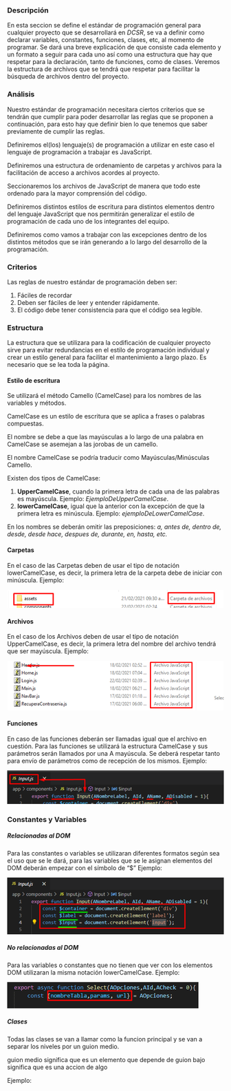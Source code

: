 ### Descripción
En esta seccion se define el estándar de programación general para cualquier proyecto que se desarrollará en *DCSR*, se va a definir como declarar variables, constantes, funciones, clases, etc, al momento de programar. Se dará una breve explicación de que consiste cada elemento y un formato a seguir para cada uno así como una estructura que hay que respetar para la declaración, tanto de funciones, como de clases. Veremos la estructura de archivos que se tendrá que respetar para facilitar la búsqueda de archivos dentro del proyecto.

### Análisis
Nuestro estándar de programación necesitara ciertos criterios que se tendrán que cumplir para poder desarrollar las reglas que se proponen a continuación, para esto hay que definir bien lo que tenemos que saber previamente de cumplir las reglas.

Definiremos el(los) lenguaje(s) de programación a utilizar en este caso el lenguaje de programación a trabajar es JavaScript.

Definiremos una estructura de ordenamiento de carpetas y archivos para la facilitación de acceso a archivos acordes al proyecto.

Seccionaremos los archivos de JavaScript de manera que todo este ordenado para la mayor comprensión del código.

Definiremos distintos estilos de escritura para distintos elementos dentro del lenguaje JavaScript que nos permitirán generalizar el estilo de programación de cada uno de los integrantes del equipo.

Definiremos como vamos a trabajar con las excepciones dentro de los distintos métodos que se irán generando a lo largo del desarrollo de la programación.

### Criterios
Las reglas de nuestro estándar de programación deben ser:
1. Fáciles de recordar
2. Deben ser fáciles de leer y entender rápidamente.
3. El código debe tener consistencia para que el código sea legible.

### Estructura
La estructura que se utilizara para la codificación de cualquier proyecto sirve para evitar redundancias en el estilo de programación individual y crear un estilo general para facilitar el mantenimiento a largo plazo. Es necesario que se lea toda la página.

#### Estilo de escritura
Se utilizará el método Camello (CamelCase) para los nombres de las variables y métodos. 

CamelCase es un estilo de escritura que se aplica a frases o palabras compuestas. 

El nombre se debe a que las mayúsculas a lo largo de una palabra en CamelCase se asemejan a las jorobas de un camello. 

El nombre CamelCase se podría traducir como Mayúsculas/Minúsculas Camello. 
 
Existen dos tipos de CamelCase: 
1. **UpperCamelCase**, cuando la primera letra de cada una de las palabras es mayúscula. Ejemplo: *EjemploDeUpperCamelCase*. 
2. **lowerCamelCase**, igual que la anterior con la excepción de que la primera letra es minúscula. Ejemplo: *ejemploDeLowerCamelCase*. 

En los nombres se deberán omitir las preposiciones: *a, antes de, dentro de, desde, desde hace, despues de, durante, en, hasta, etc.* 

#### Carpetas
En el caso de las Carpetas deben de usar el tipo de notación lowerCamelCase, es decir, la primera letra de la carpeta debe de iniciar con minúscula.
Ejemplo:

![Imagen de como se deben nombrar las carpertas](https://github.com/stribesart/Documentacion/blob/main/imagenes/ReglasCodificacion/carpetas.png?raw=true)

#### Archivos
En el caso de los Archivos deben de usar el tipo de notación UpperCamelCase, es decir, la primera letra del nombre del archivo tendrá que ser mayúscula.
Ejemplo:

![Imagen de como se deben nombrar los archivos](https://github.com/stribesart/Documentacion/blob/main/imagenes/ReglasCodificacion/archivos.png?raw=true)

#### Funciones
En caso de las funciones deberán ser llamadas igual que el archivo en cuestión. Para las funciones se utilizará la estructura CamelCase y sus parámetros serán llamados por una A mayúscula.
Se deberá respetar tanto para envío de parámetros como de recepción de los mismos.
Ejemplo: 

![Imagen de como se deben nombrar las funciones](https://github.com/stribesart/Documentacion/blob/main/imagenes/ReglasCodificacion/funciones.png?raw=true)

### Constantes y Variables
##### Relacionadas al DOM
Para las constantes o variables se utilizaran diferentes formatos según sea el uso que se le dará, para las variables que se le asignan elementos del DOM deberán empezar con el símbolo de “$”
Ejemplo:

![Imagen de como se deben nombrar las constantes o variables](https://github.com/stribesart/Documentacion/blob/main/imagenes/ReglasCodificacion/vcDOM.png?raw=true)

##### No relacionadas al DOM
Para las variables o constantes que no tienen que ver con los elementos DOM utilizaran la misma notación lowerCamelCase.
Ejemplo:

![Imagen de como se deben nombrar las constantes o variables](https://github.com/stribesart/Documentacion/blob/main/imagenes/ReglasCodificacion/vcNoDOM.png?raw=true)

##### Clases

Todas las clases se van a llamar como la funcion principal y se van a separar los niveles por un guion medio.

guion medio significa que es un elemento que depende de
guion bajo  significa que es una accion de algo

Ejemplo:
